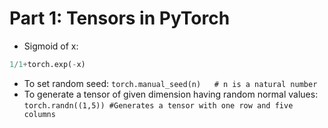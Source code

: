 # Part 1: Tensors in PyTorch
	
* Sigmoid of x: 
```python
1/1+torch.exp(-x)
```
* To set random seed: ```torch.manual_seed(n)	# n is a natural number```
* To generate a tensor of given dimension having random normal values: ```torch.randn((1,5)) #Generates a tensor with one row and five columns```